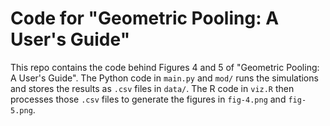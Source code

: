 # Code for "Geometric Pooling: A User's Guide"

This repo contains the code behind Figures 4 and 5 of "Geometric Pooling: A User's Guide". The Python code in `main.py` and `mod/` runs the simulations and stores the results as `.csv` files in `data/`. The R code in `viz.R` then processes those `.csv` files to generate the figures in `fig-4.png` and `fig-5.png`.
